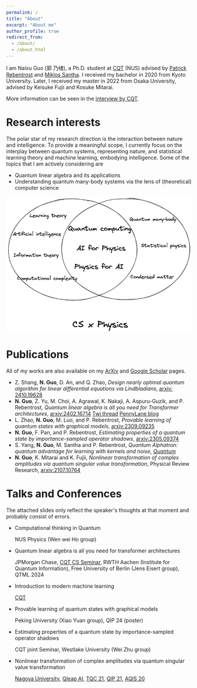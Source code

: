 ```yaml
---
permalink: /
title: "About"
excerpt: "About me"
author_profile: true
redirect_from: 
  - /about/
  - /about.html
---
```


I am Naixu Guo (郭 乃绪), a Ph.D. student at [CQT](https://www.quantumlah.org/) (NUS) advised by [Patrick Rebentrost](https://scholar.google.com/citations?user=XWHSBmUAAAAJ&hl=en) and [Miklos Santha](https://scholar.google.com.sg/citations?user=pER3wbkAAAAJ&hl=en). I received my bachelor in 2020 from Kyoto University. Later, I received my master in 2022 from Osaka University, advised by Keisuke Fujii and Kosuke Mitarai.

More information can be seen in the [interview by CQT](https://www.quantumlah.org/about/highlight/2024-11-meet-guo-naixu).

Research interests
======
The polar star of my research direction is the interaction between nature and intelligence.
To provide a meaningful scope, I currently focus on the interplay between quantum systems, representing nature, and statistical learning theory and machine learning, embodying intelligence.
Some of the topics that I am actively considering are
* Quantum linear algebra and its applications
* Understanding quantum many-body systems via the lens of (theoretical) computer science

  



![avatar](_pages/Research_interest.png)

Publications
======
All of my works are also available on my [ArXiv](https://scirate.com/Naixu-Guo/papers) and [Google Scholar](https://scholar.google.com/citations?hl=en&user=r2I_WtAAAAAJ&view_op=list_works&gmla=AJsN-F4R90e-0IvThoZVAs4uhYFfG-2VP_Hbd4-qNcW5mjlNq_E1YFT_x18SVcVfvzNbs5mUamJeu5JO9TYKLj-oE7tjlBhtyFsy7fG-057qZH6Nj_YHmCg) pages.

* Z. Shang, **N. Guo**, D. An, and Q. Zhao, *Design nearly optimal quantum algorithm for linear differential equations via Lindbladians*, [arxiv: 2410.19628](https://arxiv.org/abs/2410.19628)
* **N. Guo**, Z. Yu, M. Choi, A. Agrawal, K. Nakaji, A. Aspuru-Guzik, and P. Rebentrost, *Quantum linear algebra is all you need for Transformer architectures*, [arxiv:2402.16714](https://arxiv.org/abs/2402.16714) [Twi thread](https://twitter.com/gnx_kns/status/1762761865724326013) [PennyLane blog](https://pennylane.ai/blog/2024/04/quantum_transformers/)
* L. Zhao, **N. Guo**, M. Luo, and P. Rebentrost, *Provable learning of quantum states with graphical models*, [arxiv:2309.09235](https://arxiv.org/abs/2309.09235)
* **N. Guo**, F. Pan, and P. Rebentrost, *Estimating properties of a quantum state by importance-sampled operator shadows*, [arxiv:2305.09374](https://arxiv.org/abs/2305.09374)
* S. Yang, **N. Guo**, M. Santha and P. Rebentrost, *Quantum Alphatron: quantum advantage for learning with kernels and noise*, [*Quantum*](https://arxiv.org/abs/2108.11670)
* **N. Guo**, K. Mitarai and K. Fujii, *Nonlinear transformation of complex amplitudes via quantum singular value transformation*, Physical Review Research, [arxiv:2107.10764](https://arxiv.org/abs/2107.10764)


Talks and Conferences
======
The attached slides only reflect the speaker's thoughts at that moment and probably consist of errors.

- Computational thinking in Quantum

  NUS Physics (Wen wei Ho group)

- Quantum linear algebra is all you need for transformer architectures

  JPMorgan Chase, [CQT CS Seminar](https://drive.google.com/file/d/1lT8meb_bFYDmnyXfGyX-SuW9JsVbgHJO/view?usp=sharing), RWTH Aachen (Institute for Quantum Information), Free University of Berlin (Jens Eisert group), QTML 2024

- Introduction to modern machine learning 

  [CQT](https://drive.google.com/file/d/1b3c8Z0fXen33ysWhOAXc61Rm8g7o2RTl/view?usp=sharing)

- Provable learning of quantum states with graphical models
  
  Peking University (Xiao Yuan group), QIP 24 (poster)

- Estimating properties of a quantum state by importance-sampled operator shadows

  CQT joint Seminar, Westlake University (Wei Zhu group)

- Nonlinear transformation of complex amplitudes via quantum singular value transformation

  [Nagoya University](https://drive.google.com/file/d/1Zf-U_e8FYVwcK1CibgPA5IrKzNWyLzXS/view?usp=sharing), [Qleap AI](https://drive.google.com/file/d/1Y0f48uYliyMXGqAIoS9RWPujcSc5euIi/view?usp=sharing), [TQC 21](https://drive.google.com/file/d/1cFB-CUBnA7koun60nT_IEEx4uFhnICk7/view?usp=sharing), [QIP 21](https://drive.google.com/file/d/184jUftu5RYpeL6bULCRj_wjWqxnI2Qqq/view?usp=sharing), [AQIS 20](https://drive.google.com/file/d/1H-jIOYfV-fKAgUWwQQ_7-luebPAsufhF/view?usp=sharing)
  
  
